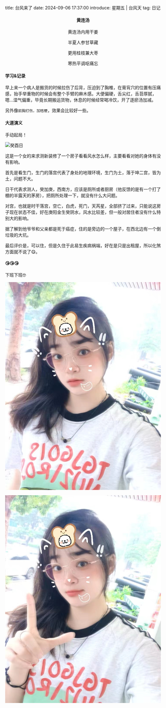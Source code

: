 title: 台风来了
date: 2024-09-06 17:37:00
introduce: 星期五 | 台风天
tag: 日记

<h4 align="center">黄连汤</h4>

<p align="center">黄连汤内用干姜</p> 
<p align="center">半夏人参甘草藏</p>
<p align="center">更用桂枝兼大枣</p>
<p align="center">寒热平调呕痛忘</p>

#### 学习&记录

早上来一个病人是搬货的时候拉伤了后背，压迫到了胸椎，在膏肓穴的位置有压痛感，抬手举重物的时候会有整个手臂的麻木感。大便偏硬，舌尖红，舌苔厚腻，嗯...湿气偏重，毕竟长期搬运货物，休息的时候经常喝冷饮，开了逐瘀汤加减。

另外像`前胸打伤，加桔梗`，效果会比较好一些。

#### 大道演义

手动起局！

![癸酉日](/static/img/20240906/3.jpg)

这是一个女的来求测新装修了一个房子看看风水怎么样，主要看看对她的身体有没有影响。

首先是看生门，生门的落宫代表了身处的地理环境，生门为土，落于坤二宫，皆为土，问题不大。

日干代表求测人，癸加庚，西南方，应该是厕所或者厨房（他反馈的是有一个打了棚的半露天的茅房），把厕所处理一下，就没有什么大问题。

对宫，也就是时干落宫，空亡，白虎，死门，天芮星，全部挤了过来，只能说这房子现在状态不佳，好在庚阳金生癸阴水，风水比较差，但一般对居住者没有什么特别大的影响。

据了解到他爷爷和父亲都是死于癌症，住的是旁边的一个屋子，在西北边有一个倒垃圾的大坑。

最后评价是，可以住，但是久住于此易生疾病祸端，好在是只是出租屋，所以化煞方面就不说了😋。

#### 😘😘😘

下班下班🤓

![1](/static/img/20240906/1.jpg)

![2](/static/img/20240906/2.jpg)
